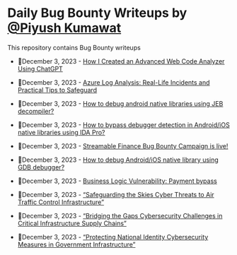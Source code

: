 # Daily Bug Bounty Writeups by [@Piyush Kumawat](https://twitter.com/piyush_supiy) 
This repository contains Bug Bounty writeups

<!-- BLOG-POST-LIST:START -->
 - 💯December 3, 2023 - [How I Created an Advanced Web Code Analyzer Using ChatGPT](https://infosecwriteups.com/how-i-created-an-advanced-web-code-analyzer-using-chatgpt-6b32a7d42f88?source=rss------bug_bounty-5) 

 - 💯December 3, 2023 - [Azure Log Analysis: Real-Life Incidents and Practical Tips to Safeguard](https://medium.com/@paritoshblogs/azure-log-analysis-real-life-incidents-and-practical-tips-to-safeguard-077faf28919b?source=rss------bug_bounty-5) 

 - 💯December 3, 2023 - [How to debug android native libraries using JEB decompiler?](https://medium.com/@shubhamsonani/how-to-debug-android-native-libraries-using-jeb-decompiler-eec681a22cf3?source=rss------bug_bounty-5) 

 - 💯December 3, 2023 - [How to bypass debugger detection in Android/iOS native libraries using IDA Pro?](https://medium.com/@shubhamsonani/how-to-bypass-debugger-detection-in-android-ios-native-libraries-using-ida-pro-3e289c2127d6?source=rss------bug_bounty-5) 

 - 💯December 3, 2023 - [Streamable Finance Bug Bounty Campaign is live!](https://streamablefinance.medium.com/streamable-finance-bug-bounty-campaign-is-live-2ced6e4c68d5?source=rss------bug_bounty-5) 

 - 💯December 3, 2023 - [How to debug Android/iOS native library using GDB debugger?](https://medium.com/@shubhamsonani/how-to-debug-android-ios-native-library-using-gdb-debugger-d02c0e0341eb?source=rss------bug_bounty-5) 

 - 💯December 3, 2023 - [Business Logic Vulnerability: Payment bypass](https://vrushabhd.medium.com/business-logic-vulnerability-payment-bypass-9335bdbdbdf6?source=rss------bug_bounty-5) 

 - 💯December 3, 2023 - [“Safeguarding the Skies Cyber Threats to Air Traffic Control Infrastructure”](https://medium.com/@Land2Cyber/safeguarding-the-skies-cyber-threats-to-air-traffic-control-infrastructure-ce6f84645f95?source=rss------bug_bounty-5) 

 - 💯December 3, 2023 - [“Bridging the Gaps Cybersecurity Challenges in Critical Infrastructure Supply Chains”](https://medium.com/@Land2Cyber/bridging-the-gaps-cybersecurity-challenges-in-critical-infrastructure-supply-chains-7f27660dfd59?source=rss------bug_bounty-5) 

 - 💯December 3, 2023 - [“Protecting National Identity Cybersecurity Measures in Government Infrastructure”](https://medium.com/@Land2Cyber/protecting-national-identity-cybersecurity-measures-in-government-infrastructure-e6cdf7338ecf?source=rss------bug_bounty-5) 
<!-- BLOG-POST-LIST:END -->
